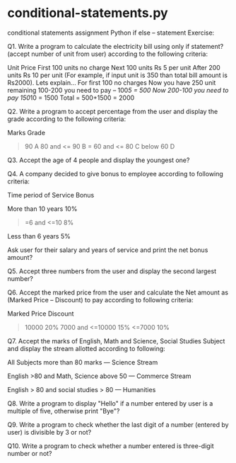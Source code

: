 # conditional-statements.py
conditional statements assignment
Python if else – statement Exercise:

Q1. Write a program to calculate the electricity bill
using only if statement? (accept number of unit from user)
according to the following criteria:

Unit Price
First 100 units no charge
Next 100 units Rs 5 per unit
After 200 units Rs 10 per unit
(For example, if input unit is 350 than total bill amount is Rs2000). Lets explain...
For first 100 no charges
Now you have 250 unit remaining
100-200 you need to pay – 100*5 = 500
Now 200-100 you need to pay 150*10 = 1500
Total = 500+1500 = 2000

Q2. Write a program to accept percentage from the user and display
the grade according to the following criteria:

Marks Grade
> 90 A
> 80 and <= 90 B
>= 60 and <= 80 C
below 60 D

Q3. Accept the age of 4 people and display the youngest one?

Q4. A company decided to give bonus to employee
according to following criteria:

Time period of Service Bonus

More than 10 years 10%

>=6 and <=10 8%

Less than 6 years 5%

Ask user for their salary and years of service and print the
net bonus amount?

Q5. Accept three numbers from the user and
display the second largest number?

Q6. Accept the marked price from the user and calculate
the Net amount as (Marked Price – Discount) to pay
according to following criteria:

Marked Price Discount
>10000 20%
>7000 and <=10000 15%
<=7000 10%

Q7. Accept the marks of English, Math and Science,
Social Studies Subject and display the stream allotted
according to following:

All Subjects more than 80 marks — Science Stream

English >80 and Math, Science above 50 — Commerce Stream

English > 80 and social studies > 80 — Humanities

Q8. Write a program to display "Hello" if a number entered
by user is a multiple of five, otherwise print "Bye"?

Q9. Write a program to check whether the last digit of a number
(entered by user) is divisible by 3 or not?

Q10. Write a program to check whether a number entered
is three-digit number or not?
